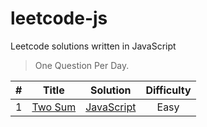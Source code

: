# leetcode-js
Leetcode solutions written in JavaScript
> One Question Per Day.

| # | Title | Solution | Difficulty |
| :---: | :---: | :---: | :---: |
| 1  |  [Two Sum](https://leetcode-cn.com/problems/two-sum/) | [JavaScript](./algorithm/javascript/01.md) | Easy |
